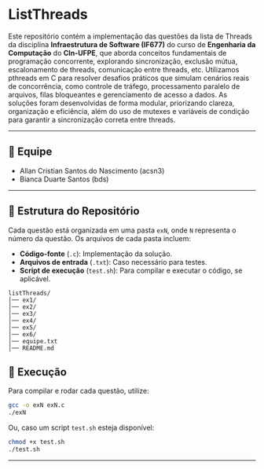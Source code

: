 # ListThreads
Este repositório contém a implementação das questões da lista de Threads da disciplina **Infraestrutura de Software (IF677)** do curso de **Engenharia da Computação** do **CIn-UFPE**, que aborda conceitos fundamentais de programação concorrente, explorando sincronização, exclusão mútua, escalonamento de threads, comunicação entre threads, etc. Utilizamos pthreads em C para resolver desafios práticos que simulam cenários reais de concorrência, como controle de tráfego, processamento paralelo de arquivos, filas bloqueantes e gerenciamento de acesso a dados. As soluções foram desenvolvidas de forma modular, priorizando clareza, organização e eficiência, além do uso de mutexes e variáveis de condição para garantir a sincronização correta entre threads.

---
## 👥 Equipe
- Allan Cristian Santos do Nascimento (acsn3)
- Bianca Duarte Santos (bds)

---

## 📂 Estrutura do Repositório

Cada questão está organizada em uma pasta `exN`, onde `N` representa o número da questão. Os arquivos de cada pasta incluem:
- **Código-fonte** (`.c`): Implementação da solução.
- **Arquivos de entrada** (`.txt`): Caso necessário para testes.
- **Script de execução** (`test.sh`): Para compilar e executar o código, se aplicável.

```
listThreads/
│── ex1/
│── ex2/
│── ex3/
│── ex4/
│── ex5/
│── ex6/
│── equipe.txt
│── README.md
```

## 🚀 Execução
Para compilar e rodar cada questão, utilize:
```sh
gcc -o exN exN.c
./exN
```
Ou, caso um script `test.sh` esteja disponível:
```sh
chmod +x test.sh
./test.sh
```

---